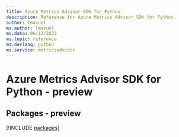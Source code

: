 ```yaml
---
title: Azure Metrics Advisor SDK for Python
description: Reference for Azure Metrics Advisor SDK for Python
author: lmazuel
ms.author: lmazuel
ms.data: 06/13/2023
ms.topic: reference
ms.devlang: python
ms.service: metricsadvisor
---
```

# Azure Metrics Advisor SDK for Python - preview
## Packages - preview
[!INCLUDE [packages](metrics-advisor-index.md)]